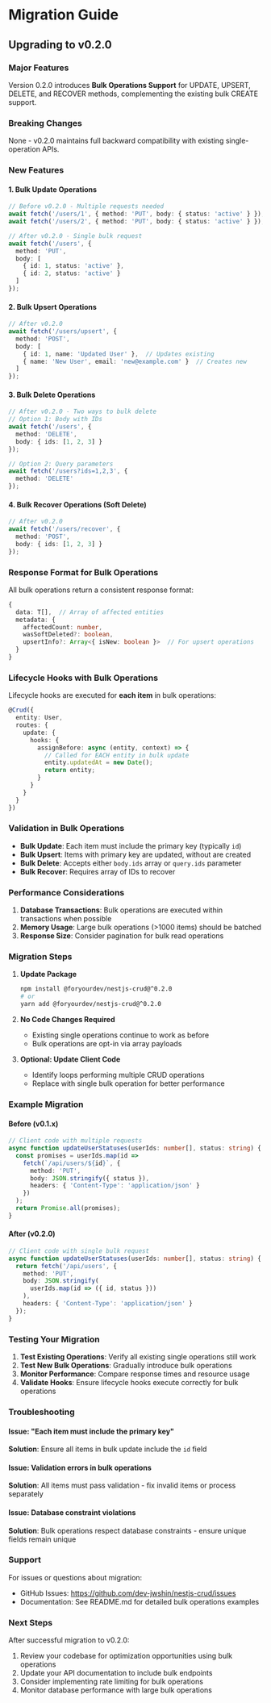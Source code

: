 # Migration Guide

## Upgrading to v0.2.0

### Major Features
Version 0.2.0 introduces **Bulk Operations Support** for UPDATE, UPSERT, DELETE, and RECOVER methods, complementing the existing bulk CREATE support.

### Breaking Changes
None - v0.2.0 maintains full backward compatibility with existing single-operation APIs.

### New Features

#### 1. Bulk Update Operations
```typescript
// Before v0.2.0 - Multiple requests needed
await fetch('/users/1', { method: 'PUT', body: { status: 'active' } });
await fetch('/users/2', { method: 'PUT', body: { status: 'active' } });

// After v0.2.0 - Single bulk request
await fetch('/users', { 
  method: 'PUT',
  body: [
    { id: 1, status: 'active' },
    { id: 2, status: 'active' }
  ]
});
```

#### 2. Bulk Upsert Operations
```typescript
// After v0.2.0
await fetch('/users/upsert', {
  method: 'POST',
  body: [
    { id: 1, name: 'Updated User' },  // Updates existing
    { name: 'New User', email: 'new@example.com' }  // Creates new
  ]
});
```

#### 3. Bulk Delete Operations
```typescript
// After v0.2.0 - Two ways to bulk delete
// Option 1: Body with IDs
await fetch('/users', {
  method: 'DELETE',
  body: { ids: [1, 2, 3] }
});

// Option 2: Query parameters
await fetch('/users?ids=1,2,3', {
  method: 'DELETE'
});
```

#### 4. Bulk Recover Operations (Soft Delete)
```typescript
// After v0.2.0
await fetch('/users/recover', {
  method: 'POST',
  body: { ids: [1, 2, 3] }
});
```

### Response Format for Bulk Operations

All bulk operations return a consistent response format:

```typescript
{
  data: T[],  // Array of affected entities
  metadata: {
    affectedCount: number,
    wasSoftDeleted?: boolean,
    upsertInfo?: Array<{ isNew: boolean }>  // For upsert operations
  }
}
```

### Lifecycle Hooks with Bulk Operations

Lifecycle hooks are executed for **each item** in bulk operations:

```typescript
@Crud({
  entity: User,
  routes: {
    update: {
      hooks: {
        assignBefore: async (entity, context) => {
          // Called for EACH entity in bulk update
          entity.updatedAt = new Date();
          return entity;
        }
      }
    }
  }
})
```

### Validation in Bulk Operations

- **Bulk Update**: Each item must include the primary key (typically `id`)
- **Bulk Upsert**: Items with primary key are updated, without are created
- **Bulk Delete**: Accepts either `body.ids` array or `query.ids` parameter
- **Bulk Recover**: Requires array of IDs to recover

### Performance Considerations

1. **Database Transactions**: Bulk operations are executed within transactions when possible
2. **Memory Usage**: Large bulk operations (>1000 items) should be batched
3. **Response Size**: Consider pagination for bulk read operations

### Migration Steps

1. **Update Package**
   ```bash
   npm install @foryourdev/nestjs-crud@^0.2.0
   # or
   yarn add @foryourdev/nestjs-crud@^0.2.0
   ```

2. **No Code Changes Required**
   - Existing single operations continue to work as before
   - Bulk operations are opt-in via array payloads

3. **Optional: Update Client Code**
   - Identify loops performing multiple CRUD operations
   - Replace with single bulk operation for better performance

### Example Migration

#### Before (v0.1.x)
```typescript
// Client code with multiple requests
async function updateUserStatuses(userIds: number[], status: string) {
  const promises = userIds.map(id => 
    fetch(`/api/users/${id}`, {
      method: 'PUT',
      body: JSON.stringify({ status }),
      headers: { 'Content-Type': 'application/json' }
    })
  );
  return Promise.all(promises);
}
```

#### After (v0.2.0)
```typescript
// Client code with single bulk request
async function updateUserStatuses(userIds: number[], status: string) {
  return fetch('/api/users', {
    method: 'PUT',
    body: JSON.stringify(
      userIds.map(id => ({ id, status }))
    ),
    headers: { 'Content-Type': 'application/json' }
  });
}
```

### Testing Your Migration

1. **Test Existing Operations**: Verify all existing single operations still work
2. **Test New Bulk Operations**: Gradually introduce bulk operations
3. **Monitor Performance**: Compare response times and resource usage
4. **Validate Hooks**: Ensure lifecycle hooks execute correctly for bulk operations

### Troubleshooting

#### Issue: "Each item must include the primary key"
**Solution**: Ensure all items in bulk update include the `id` field

#### Issue: Validation errors in bulk operations
**Solution**: All items must pass validation - fix invalid items or process separately

#### Issue: Database constraint violations
**Solution**: Bulk operations respect database constraints - ensure unique fields remain unique

### Support

For issues or questions about migration:
- GitHub Issues: https://github.com/dev-jwshin/nestjs-crud/issues
- Documentation: See README.md for detailed bulk operations examples

### Next Steps

After successful migration to v0.2.0:
1. Review your codebase for optimization opportunities using bulk operations
2. Update your API documentation to include bulk endpoints
3. Consider implementing rate limiting for bulk operations
4. Monitor database performance with large bulk operations